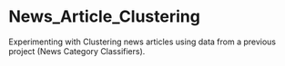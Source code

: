 # News_Article_Clustering
Experimenting with Clustering news articles using data from a previous project (News Category Classifiers).
